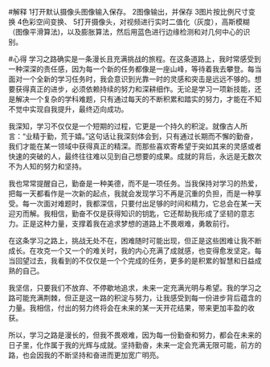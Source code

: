 
#解释
1打开默认摄像头图像输入保存。
2图像输出，并保存
3图片按比例尺寸变换
4色彩空间变换、
5打开摄像头，对视频进行实时二值化（灰度），高斯模糊（图像平滑算法)，以及膨胀算法，然后用蓝色进行边缘检测和对几何中心的识别。



#心得
学习之路确实是一条漫长且充满挑战的旅程。在这条道路上，我时常感受到一种深深的责任感，因为每一个新的任务都像是一座山峰，等待着我去攀登。每当面对一个全新的学习任务时，我会意识到光靠一时的灵感和突击是远远不够的。想要获得真正的进步，必须依赖持续的努力和深耕细作。无论是学习一项新技能，还是解决一个复杂的学科难题，只有通过每天的不断积累和踏实的努力，才能在不知不觉中实现自我提升，最终迈向成功。

我深知，学习不仅仅是一个短期的过程，它更是一个持久的积淀。就像古人所言：“业精于勤，荒于嬉。”这句话让我深刻体会到，只有通过长期而不懈的勤奋，我们才能在某一领域中获得真正的精深。而那些喜欢寄希望于突如其来的灵感或者快速的突破的人，最终往往难以见到自己想要的成果。成就的背后，永远是无数次不为人知的努力和坚持。

我也常常提醒自己，勤奋是一种美德，而不是一项任务。当我保持对学习的热爱，把每一天都看作是一次新的起点，我就会发现学习不再是沉重的负担，而是一种享受。每一次面对难题时，我都深信，只要付出足够的时间和精力，它总会在某一天迎刃而解。我相信，勤奋不仅是获得知识的钥匙，它还帮助我形成了坚韧的意志力。正是这种力量，支撑着我在追求梦想的道路上不畏艰难，勇敢前行。

在这条学习之路上，挑战无处不在，困难随时可能出现，但正是这些困难让我不断成长。在攻克一个又一个的难关时，我的内心充满了成就感，也变得愈发坚定。每当回望过去，我看到的不仅仅是一个个完成的任务，更多的是积累的智慧和日益成熟的自己。

我坚信，只要我们不放弃、不停歇地追求，未来一定充满光明与希望。我的学习之路可能充满荆棘，但正是这一路的积淀与努力，让我感受到每一份进步背后蕴含的力量。我相信，付出的努力终将会在未来的某一天开花结果，带来更加丰盈的收获。

所以，学习之路是漫长的，但我不畏艰难，因为每一份勤奋和努力，都会在未来的日子里，化作属于我的光辉与成就。坚持勤奋，未来一定会充满无限可能，前方的路，也会因我的不断坚持和奋进而更加宽广明亮。
